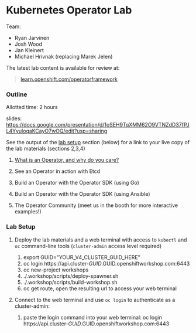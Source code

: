 # Kubernetes Operator Lab

Team:

 * Ryan Jarvinen
 * Josh Wood
 * Jan Kleinert
 * Michael Hrivnak (replacing Marek Jelen)

The latest lab content is available for review at:

>  [learn.openshift.com/operatorframework](https://learn.openshift.com/operatorframework/)

### Outline
Allotted time: 2 hours

slides: https://docs.google.com/presentation/d/1oSEH9TqXMM62O9VTNZdD37fPJL4YyuloqaKCayO7wOQ/edit?usp=sharing

See the output of the [lab setup](#Lab_Setup) section (below) for a link to your live copy of the lab materials (sections 2,3,4)

 1. [What is an Operator, and why do you care?](https://docs.google.com/presentation/d/1oSEH9TqXMM62O9VTNZdD37fPJL4YyuloqaKCayO7wOQ/edit?usp=sharing)

 2. See an Operator in action with Etcd

 3. Build an Operator with the Operator SDK (using Go)

 4. Build an Operator with the Operator SDK (using Ansible)

 5. The Operator Community (meet us in the booth for more interactive examples!)

### Lab Setup

1. Deploy the lab materials and a web terminal with access to `kubectl` and `oc` command-line tools (`cluster-admin` access level required)

   1. export GUID="YOUR_V4_CLUSTER_GUID_HERE"
   2. oc login https://api.cluster-$GUID.$GUID.openshiftworkshop.com:6443
   3. oc new-project workshops
   4. ./.workshop/scripts/deploy-spawner.sh
   5. ./.workshop/scripts/build-workshop.sh
   6. oc get route, open the resulting url to access your web terminal

2. Connect to the web terminal and use `oc login` to authenticate as a cluster-admin:

   1. paste the login command into your web terminal:
      oc login https://api.cluster-$GUID.$GUID.openshiftworkshop.com:6443
